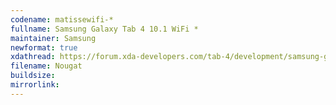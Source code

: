 ```yaml
--- 
codename: matissewifi-*
fullname: Samsung Galaxy Tab 4 10.1 WiFi *
maintainer: Samsung
newformat: true
xdathread: https://forum.xda-developers.com/tab-4/development/samsung-galaxy-tab-4-light-project-t3877643
filename: Nougat
buildsize: 
mirrorlink:
---
```

